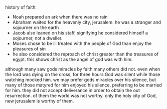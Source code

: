 history of faith:
- Noah prepared an ark when there was no rain
- Abraham waited for the heavenly city, jerusalem. he was a stranger and sojourner on the earth
- Jacob also leaned on his staff, signifying he considered himself a sojourner, not a dweller.
- Moses chose to be ill treated with the people of God than enjoy the pleasures of sin
- he also considered the reproach of christ greater than the treasures of egypt. this shows christ as the angel of god was with him.

although many saw gods miracles by faith many others did not. even when the lord was dying on the cross, for three hours God was silent while those watching mocked him. we may prefer gods miracles over his silence, but many of those matyred for him enjoyed his silence, preferring to be married for him. they did not accept deliverance in order to obtain the out resurrection. of them the world was not worthy. only the holy city of God, new jerusalem is worthy of them.

